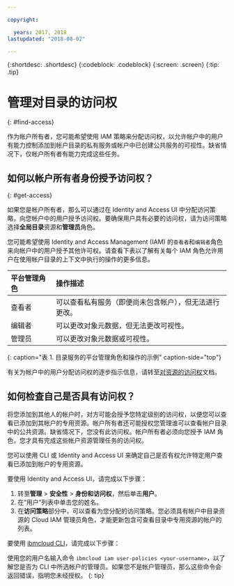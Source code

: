 ```yaml
---

copyright:

  years: 2017, 2018
lastupdated: "2018-08-02"

---
```


{:shortdesc: .shortdesc}
{:codeblock: .codeblock}
{:screen: .screen}
{:tip: .tip}

# 管理对目录的访问权
{: #find-access}

作为帐户所有者，您可能希望使用 IAM 策略来分配访问权，以允许帐户中的用户有能力控制添加到帐户目录的私有服务或帐户中已创建公共服务的可视性。缺省情况下，仅帐户所有者有能力完成这些任务。

## 如何以帐户所有者身份授予访问权？
{: #get-access}

如果您是帐户所有者，那么可以通过在 Identity and Access UI 中分配访问策略，向您帐户中的用户授予访问权。要确保用户具有必要的访问权，请为访问策略选择**全局目录**资源和**管理员**角色。

您可能希望使用 Identity and Access Management (IAM) 的`查看者`和`编辑者`角色来向帐户中的用户授予其他许可权。请查看下表以了解有关每个 IAM 角色允许用户在使用帐户目录的上下文中执行的操作的更多信息。

|平台管理角色 |操作描述|
|:-----------------|:-----------------|
|查看者|可以查看私有服务（即便尚未包含帐户），但无法进行更改。|
|编辑者|可以更改对象元数据，但无法更改可视性。|
|管理员|可以更改对象元数据或可视性。|
{: caption="表 1. 目录服务的平台管理角色和操作的示例" caption-side="top"}

有关为帐户中的用户分配访问权的逐步指示信息，请转至[对资源的访问权](/docs/iam/mngiam.html#iammanidaccser#resourceaccess)文档。

## 如何检查自己是否具有访问权？

将您添加到其他人的帐户时，对方可能会授予您特定级别的访问权，以便您可以查看已添加到其帐户的专用资源。帐户所有者还可能授权您管理谁可以查看帐户目录中的公共资源。缺省情况下，您没有此访问权。帐户所有者必须向您授予 IAM 角色，您才具有完成这些帐户资源管理任务的访问权。

您可以使用 CLI 或 Identity and Access UI 来确定自己是否有权允许特定用户查看已添加到帐户的专用资源。

要使用 Identity and Access UI，请完成以下步骤：

1. 转至**管理** > **安全性** > **身份和访问权**，然后单击**用户**。
2. 在“用户”列表中单击您的姓名。
3. 在**访问策略**部分中，可以查看为您分配的访问策略。您必须具有帐户中目录资源的 Cloud IAM 管理员角色，才能更新包含可查看目录中专用资源的帐户的列表。

要使用 [ibmcloud CLI](/docs/cli/reference/ibmcloud/bx_cli.html#ibmcloud_commands_iam)，请完成以下步骤：

使用您的用户名输入命令 `ibmcloud iam user-policies <your-username>`，以了解您是否为 CLI 中所选帐户的管理员。如果您不是帐户管理员，那么这些命令会返回错误，指明您未经授权。
{: tip}
